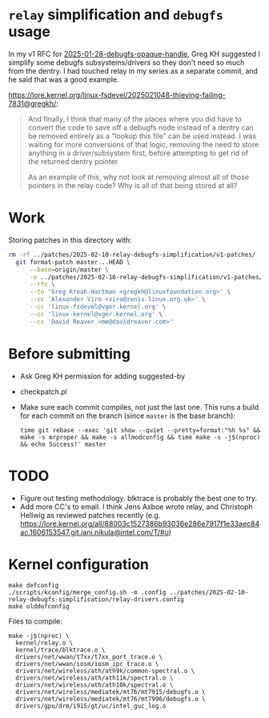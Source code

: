# `relay` simplification and `debugfs` usage

In my v1 RFC for [2025-01-28-debugfs-opaque-handle](../2025-01-28-debugfs-opaque-handle), Greg KH suggested I simplify some debugfs subsystems/drivers so they don't need so much from the dentry. I had touched relay in my series as a separate commit, and he said that was a good example.

<https://lore.kernel.org/linux-fsdevel/2025021048-thieving-failing-7831@gregkh/>:

> And finally, I think that many of the places where you did have to
> convert the code to save off a debugfs node instead of a dentry can be
> removed entirely as a "lookup this file" can be used instead.  I was
> waiting for more conversions of that logic, removing the need to store
> anything in a driver/subsystem first, before attempting to get rid of
> the returned dentry pointer.
>
> As an example of this, why not look at removing almost all of those
> pointers in the relay code?  Why is all of that being stored at all?

# Work

Storing patches in this directory with:

```bash
rm -rf ../patches/2025-02-10-relay-debugfs-simplification/v1-patches/
  git format-patch master...HEAD \
      --base=origin/master \
      -o ../patches/2025-02-10-relay-debugfs-simplification/v1-patches/ \
      --rfc \
      --to 'Greg Kroah-Hartman <gregkh@linuxfoundation.org>' \
      --cc 'Alexander Viro <viro@zeniv.linux.org.uk>' \
      --cc 'linux-fsdevel@vger.kernel.org' \
      --cc 'linux-kernel@vger.kernel.org' \
      --cc 'David Reaver <me@davidreaver.com>'
```

# Before submitting

- Ask Greg KH permission for adding suggested-by
- checkpatch.pl
- Make sure each commit compiles, not just the last one. This runs a build for each commit on the branch (since `master` is the base branch):

  ```
  time git rebase --exec 'git show --quiet --pretty=format:"%h %s" && make -s mrproper && make -s allmodconfig && time make -s -j$(nproc) && echo Success!' master
  ```

# TODO

- Figure out testing methodology. blktrace is probably the best one to try.
- Add more CC's to email. I think Jens Axboe wrote relay, and Christoph Hellwig as reviewed patches recently (e.g. <https://lore.kernel.org/all/88003c1527386b93036e286e7917f1e33aec84ac.1606153547.git.jani.nikula@intel.com/T/#u>)

# Kernel configuration

```
make defconfig
./scripts/kconfig/merge_config.sh -m .config ../patches/2025-02-10-relay-debugfs-simplification/relay-drivers.config
make olddefconfig
```

Files to compile:

```
make -j$(nproc) \
  kernel/relay.o \
  kernel/trace/blktrace.o \
  drivers/net/wwan/t7xx/t7xx_port_trace.o \
  drivers/net/wwan/iosm/iosm_ipc_trace.o \
  drivers/net/wireless/ath/ath9k/common-spectral.o \
  drivers/net/wireless/ath/ath11k/spectral.o \
  drivers/net/wireless/ath/ath10k/spectral.o \
  drivers/net/wireless/mediatek/mt76/mt7915/debugfs.o \
  drivers/net/wireless/mediatek/mt76/mt7996/debugfs.o \
  drivers/gpu/drm/i915/gt/uc/intel_guc_log.o
```
